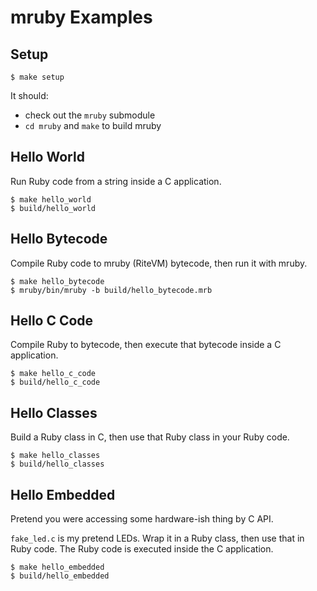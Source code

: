 # mruby Examples

## Setup

```
$ make setup
```

It should:

- check out the `mruby` submodule
- `cd mruby` and `make` to build mruby

## Hello World

Run Ruby code from a string inside a C application.

```
$ make hello_world
$ build/hello_world
```

## Hello Bytecode

Compile Ruby code to mruby (RiteVM) bytecode, then run it with mruby.

```
$ make hello_bytecode
$ mruby/bin/mruby -b build/hello_bytecode.mrb
```

## Hello C Code

Compile Ruby to bytecode, then execute that bytecode inside a C application.

```
$ make hello_c_code
$ build/hello_c_code
```

## Hello Classes

Build a Ruby class in C, then use that Ruby class in your Ruby code.


```
$ make hello_classes
$ build/hello_classes
```

## Hello Embedded

Pretend you were accessing some hardware-ish thing by C API.

`fake_led.c` is my pretend LEDs. Wrap it in a Ruby class, then use that in Ruby code. The Ruby code is executed inside the C application.

```
$ make hello_embedded
$ build/hello_embedded
```

